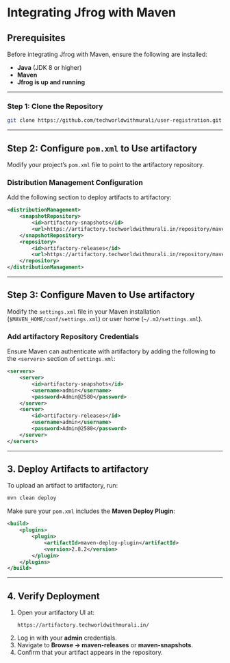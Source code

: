 # **Integrating Jfrog with Maven**

## **Prerequisites**
Before integrating Jfrog with Maven, ensure the following are installed:

- **Java** (JDK 8 or higher)
- **Maven**
- **Jfrog is up and running**

---

### **Step 1: Clone the Repository**  
```sh
git clone https://github.com/techworldwithmurali/user-registration.git
```

---

## **Step 2: Configure `pom.xml` to Use artifactory**
Modify your project’s `pom.xml` file to point to the artifactory repository.

### **Distribution Management Configuration**
Add the following section to deploy artifacts to artifactory:

```xml
<distributionManagement>
    <snapshotRepository>
        <id>artifactory-snapshots</id>
        <url>https://artifactory.techworldwithmurali.in/repository/maven-snapshots/</url>
    </snapshotRepository>
    <repository>
        <id>artifactory-releases</id>
        <url>https://artifactory.techworldwithmurali.in/repository/maven-releases/</url>
    </repository>
</distributionManagement>
```
---
## **Step 3: Configure Maven to Use artifactory**
Modify the `settings.xml` file in your Maven installation (`$MAVEN_HOME/conf/settings.xml`) or user home (`~/.m2/settings.xml`).

### **Add artifactory Repository Credentials**
Ensure Maven can authenticate with artifactory by adding the following to the `<servers>` section of `settings.xml`:

```xml
<servers>
    <server>
        <id>artifactory-snapshots</id>
        <username>admin</username>
        <password>Admin@2580</password>
    </server>
    <server>
        <id>artifactory-releases</id>
        <username>admin</username>
        <password>Admin@2580</password>
    </server>
</servers>
```
---

## **3. Deploy Artifacts to artifactory**
To upload an artifact to artifactory, run:

```sh
mvn clean deploy
```

Make sure your `pom.xml` includes the **Maven Deploy Plugin**:

```xml
<build>
    <plugins>
        <plugin>
            <artifactId>maven-deploy-plugin</artifactId>
            <version>2.8.2</version>
        </plugin>
    </plugins>
</build>
```

---

## **4. Verify Deployment**
1. Open your artifactory UI at:
   ```
   https://artifactory.techworldwithmurali.in/
   ```
2. Log in with your **admin** credentials.
3. Navigate to **Browse → maven-releases** or **maven-snapshots**.
4. Confirm that your artifact appears in the repository.
